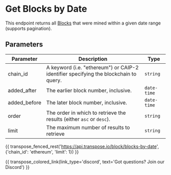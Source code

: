 # Get Blocks by Date

This endpoint returns all [Blocks](../models/block_model.md) that were mined within a given date range (supports pagination).

## Parameters
| Parameter | Description | Type |
| -------- | ---------- | --- |
| chain_id | A keyword (i.e. "ethereum") or CAIP-2 identifier specifying the blockchain to query. | `string` |
| added_after | The earlier block number, inclusive. | `date-time` |
| added_before | The later block number, inclusive. | `date-time` |
| order | The order in which to retrieve the results (either `asc` or `desc`). | `string` |
| limit | The maximum number of results to retrieve | `string` |

{{ transpose_fenced_rest('https://api.transpose.io/block/blocks-by-date', {'chain_id': 'ethereum', 'limit': 1}) }}

{{ transpose_colored_link(link_type='discord', text='Got questions?  Join our Discord') }}
